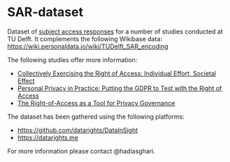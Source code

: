 # SAR-dataset
Dataset of [subject access responses](https://wiki.personaldata.io/wiki/Subject_Access_Request) for a number of studies conducted at TU Delft. It complements the following Wikibase data: https://wiki.personaldata.io/wiki/TUDelft_SAR_encoding

The following studies offer more information:
- [Collectively Exercising the Right of Access: Individual Effort, Societal Effect](https://policyreview.info/articles/analysis/collectively-exercising-right-access-individual-effort-societal-effect) 
- [Personal Privacy in Practice: Putting the GDPR to Test with the Right of Access](https://repository.tudelft.nl/islandora/object/uuid%3Accea2ec8-5ecb-47e3-8fae-79733d765093?collection=education)
- [The Right-of-Access as a Tool for Privacy Governance](https://www.petsymposium.org/2017/papers/hotpets/rights-of-access.pdf)

The dataset has been gathered using the following platforms:
- https://github.com/datarights/DataInSight
- https://datarights.me


For more information please contact @hadiasghari.




